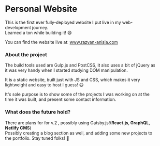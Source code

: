 # Personal Website

This is the first ever fully-deployed website I put live in my web-development journey. <br>
Learned a ton while building it! 😄

You can find the website live at: <a href='https://www.razvan-anisia.com'>www.razvan-anisia.com</a>

### About the project

The build tools used are Gulp.js and PostCSS, it also uses a bit of jQuery as it was very handy when I started studying DOM manipulation.

It is a static website, built just with JS and CSS, which makes it very lightweight and easy to host I guess! 😃

It's sole purpose is to show some of the projects I was working on at the time it was built, and present some contact information. 

### What does the future hold?
There are plans for for v.2 , possibly using Gatsby.js!(**React.js, GraphQL, Netlify CMS**) <br>
Possibly creating a blog section as well, and adding some new projects to the portfolio.
Stay tuned folks! 👀